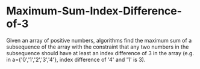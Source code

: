 # Maximum-Sum-Index-Difference-of-3
Given an array of positive numbers, algorithms find the maximum sum of a subsequence of the array with the constraint that any two numbers in the subsequence should have at least an index difference of 3 in the array (e.g. in a={'0','1','2','3','4'}, index difference of '4' and '1' is 3). 
